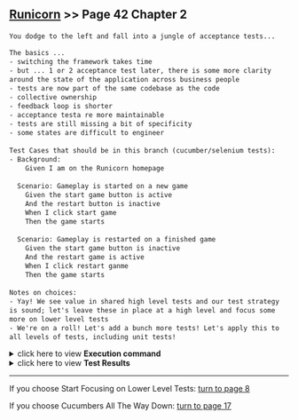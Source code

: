 ## [Runicorn](../page-0/README.md) >> Page 42 Chapter 2

```
You dodge to the left and fall into a jungle of acceptance tests...
```

```
The basics ...
- switching the framework takes time
- but ... 1 or 2 acceptance test later, there is some more clarity around the state of the application across business people
- tests are now part of the same codebase as the code
- collective ownership
- feedback loop is shorter
- acceptance testa re more maintainable
- tests are still missing a bit of specificity
- some states are difficult to engineer
 
Test Cases that should be in this branch (cucumber/selenium tests):
- Background:
    Given I am on the Runicorn homepage

  Scenario: Gameplay is started on a new game
    Given the start game button is active
    And the restart button is inactive
    When I click start game
    Then the game starts

  Scenario: Gameplay is restarted on a finished game
    Given the start game button is inactive
    And the restart game is active
    When I click restart ganme
    Then the game starts

Notes on choices:
- Yay! We see value in shared high level tests and our test strategy is sound; let's leave these in place at a high level and focus some more on lower level tests
- We're on a roll! Let's add a bunch more tests! Let's apply this to all levels of tests, including unit tests!

```

<details>
    <summary>click here to view <b>Execution command</b></summary>

    ./execute.sh
</details>


<details>
    <summary>click here to view <b>Test Results</b></summary>
    Need many more tests
    <img width="33%" src="assets/results.png"/>
</details>

<hr>


If you choose Start Focusing on Lower Level Tests: [turn to page 8](../page-8/README.md)

If you choose Cucumbers All The Way Down: [turn to page 17](../page-17/README.md)